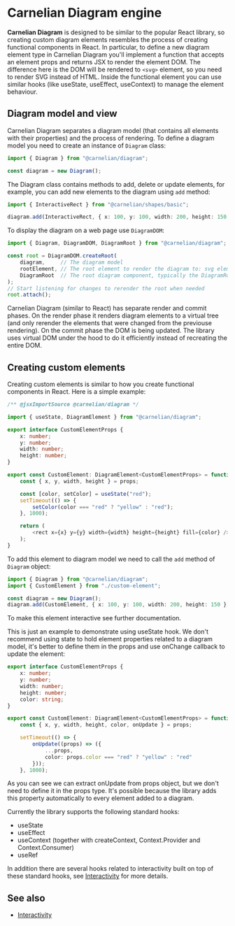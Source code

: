 # Carnelian Diagram engine

**Carnelian Diagram** is designed to be similar to the popular React library, so creating custom diagram elements resembles the process of creating functional components in React. In particular, to define a new diagram element type in Carnelian Diagram you'll implement a function that accepts an element props and returns JSX to render the element DOM. The difference here is the DOM will be rendered to `<svg>` element, so you need to render SVG instead of HTML. Inside the functional element you can use similar hooks (like useState, useEffect, useContext) to manage the element behaviour.

## Diagram model and view

Carnelian Diagram separates a diagram model (that contains all elements with their properties) and the process of rendering. To define a diagram model you need to create an instance of `Diagram` class:
```typescript
import { Diagram } from "@carnelian/diagram";

const diagram = new Diagram();
```
The Diagram class contains methods to add, delete or update elements, for example, you can add new elements to the diagram using `add` method:
```typescript
import { InteractiveRect } from "@carnelian/shapes/basic";

diagram.add(InteractiveRect, { x: 100, y: 100, width: 200, height: 150, style: { fill: "yellow" } });
```
To display the diagram on a web page use `DiagramDOM`:
```typescript
import { Diagram, DiagramDOM, DiagramRoot } from "@carnelian/diagram";

const root = DiagramDOM.createRoot(
    diagram,     // The diagram model
    rootElement, // The root element to render the diagram to: svg element or its child
    DiagramRoot  // The root diagram component, typically the DiagramRoot or its wrapper
);
// Start listening for changes to rerender the root when needed
root.attach();
```

Carnelian Diagram (similar to React) has separate render and commit phases. On the render phase it renders diagram elements to a virtual tree (and only rerender the elements that were changed from the previouse rendering). On the commit phase the DOM is being updated. The library uses virtual DOM under the hood to do it efficiently instead of recreating the entire DOM.

## Creating custom elements

Creating custom elements is similar to how you create functional components in React. Here is a simple example:

```typescript
/** @jsxImportSource @carnelian/diagram */

import { useState, DiagramElement } from "@carnelian/diagram";

export interface CustomElementProps {
    x: number;
    y: number;
    width: number;
    height: number;
}

export const CustomElement: DiagramElement<CustomElementProps> = function(props) {
    const { x, y, width, height } = props;

    const [color, setColor] = useState("red");
    setTimeout(() => {
        setColor(color === "red" ? "yellow" : "red");
    }, 1000);

    return (
        <rect x={x} y={y} width={width} height={height} fill={color} />
    ); 
}
```
To add this element to diagram model we need to call the `add` method of `Diagram` object:
```typescript
import { Diagram } from "@carnelian/diagram";
import { CustomElement } from "./custom-element";

const diagram = new Diagram();
diagram.add(CustomElement, { x: 100, y: 100, width: 200, height: 150 });
```

To make this element interactive see further documentation.

This is just an example to demonstrate using useState hook. We don't recommend using state to hold element properties related to a diagram model, it's better to define them in the props and use onChange callback to update the element:

```typescript
export interface CustomElementProps {
    x: number;
    y: number;
    width: number;
    height: number;
    color: string;
}

export const CustomElement: DiagramElement<CustomElementProps> = function(props) {
    const { x, y, width, height, color, onUpdate } = props;

    setTimeout(() => {
        onUpdate((props) => ({
            ...props,
            color: props.color === "red" ? "yellow" : "red"
        }));
    }, 1000);
```
As you can see we can extract onUpdate from props object, but we don't need to define it in the props type. It's possible because the library adds this property automatically to every element added to a diagram.

Currently the library supports the following standard hooks:
* useState
* useEffect
* useContext (together with createContext, Context.Provider and Context.Consumer)
* useRef

In addition there are several hooks related to interactivity built on top of these standard hooks, see [Interactivity](https://github.com/YMSpektor/carnelian-diagram/blob/main/docs/interactivity.md) for more details.

## See also
* [Interactivity](https://github.com/YMSpektor/carnelian-diagram/blob/main/docs/interactivity.md)